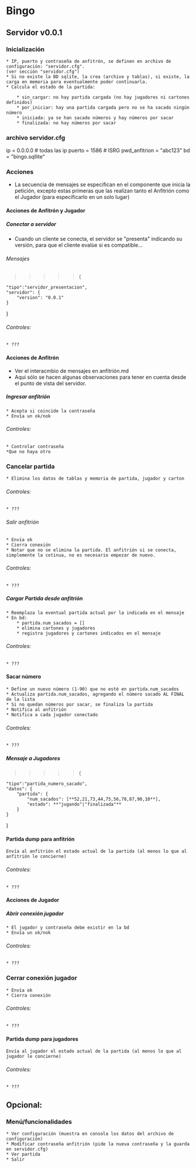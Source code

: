 # Bingo

## Servidor v0.0.1

### Inicialización

    * IP, puerto y contraseña de anfitrón, se definen en archivo de configuración: "servidor.cfg".
    (ver sección "servidor.cfg")
    * Si no existe la BD sqlite, la crea (archivo y tablas), si existe, la carga en memoria para eventualmente poder continuarla.
    * Calcula el estado de la partida:

        * sin_cargar: no hay partida cargada (no hay jugadores ni cartones definidos)
        * por_iniciar: hay una partida cargada pero no se ha sacado ningún número
        * iniciada: ya se han sacado números y hay números por sacar
        * finalizada: no hay números por sacar

### archivo servidor.cfg

ip = 0.0.0.0 # todas las ip
puerto = 1586 # ISRG
pwd_anfitrion = "abc123"
bd = "bingo.sqllite"

### Acciones

- La secuencia de mensajes se especifican en el componente que inicia la petición, excepto estas primeras que las realizan tanto el Anfitrión como el Jugador (para especificarlo en un solo lugar)

#### Acciones de Anfitrón y Jugador

##### Conectar a servidor

- Cuando un cliente se conecta, el servidor se "presenta" indicando su versión, para que el cliente evalùe si es compatible...

###### Mensajes

> > > > > {

    "tipo":"servidor_presentacion",
    "servidor": {
        "version": "0.0.1"
    }

}

###### Controles:

    * ???

#### Acciones de Anfitrón

- Ver el interacmbio de mensajes en anfitrión.md
- Aqui sólo se hacen algunas observaciones para tener en cuenta desde el punto de vista del servidor.

##### Ingresar anfitrión

    * Acepta si coincide la contraseña
    * Envía un ok/nok

###### Controles:

    * Controlar contraseña
    *Que no haya otro

### Cancelar partida

    * Elimina los datos de tablas y memoria de partida, jugador y carton

###### Controles:

    * ???

###### Salir anfitrión

    * Envía ok
    * Cierra conexión
    * Notar que no se elimina la partida. El anfitrión si se conecta, simplemente la cotinua, no es necesario empezar de nuevo.

###### Controles:

    * ???

##### Cargar Partida desde anfitrión

    * Reemplaza la eventual partida actual por la indicada en el mensaje
    * En bd:
        * partida.num_sacados = []
        * elimina cartones y jugadores
        * registra jugadores y cartones indicados en el mensaje

###### Controles:

    * ???

#### Sacar número

    * Define un nuevo número (1-90) que no esté en partida.num_sacados
    * Actualiza partida.num_sacados, agregando el número sacado AL FINAL de la lista
    * Si no quedan números por sacar, se finaliza la partida
    * Notifica al anfitrión
    * Notifica a cada jugador conectado

###### Controles:

    * ???

##### Mensaje a Jugadores

> > > > > {

    "tipo":"partida_numero_sacado",
    "datos": {
        "partida": {
            "num_sacados": [**52,21,73,44,75,56,78,87,90,10**],
            "estado": **"jugando"|"finalizada"**
        }
    }

}

#### Partida dump para anfitrión

    Envía al anfitrión el estado actual de la partida (al menos lo que al anfitrión le concierne)

###### Controles:

    * ???

#### Acciones de Jugador

##### Abrir conexión jugador

    * El jugador y contraseña debe existir en la bd
    * Envía un ok/nok

###### Controles:

    * ???

### Cerrar conexión jugador

    * Envía ok
    * Cierra conexión

###### Controles:

    * ???

#### Partida dump para jugadores

    Envía al jugador el estado actual de la partida (al menos lo que al jugador le concierne)

###### Controles:

    * ???

## Opcional:

### Menú/funcionalidades

    * Ver configuración (muestra en consola los datos del archivo de configuración)
    * Modificar contraseña anfitrión (pide la nueva contraseña y la guarda en servidor.cfg)
    * Ver partida
    * Salir
